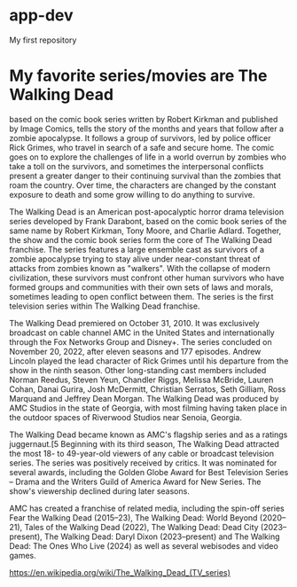 # app-dev
My first repository
# My favorite series/movies are **The Walking Dead**

 based on the comic book series written by Robert Kirkman and published by Image Comics, tells the story of the months and years that follow after a zombie apocalypse. It follows a group of survivors, led by police officer Rick Grimes, who travel in search of a safe and secure home. The comic goes on to explore the challenges of life in a world overrun by zombies who take a toll on the survivors, and sometimes the interpersonal conflicts present a greater danger to their continuing survival than the zombies that roam the country. Over time, the characters are changed by the constant exposure to death and some grow willing to do anything to survive.

 The Walking Dead is an American post-apocalyptic horror drama television series developed by Frank Darabont, based on the comic book series of the same name by Robert Kirkman, Tony Moore, and Charlie Adlard. Together, the show and the comic book series form the core of The Walking Dead franchise. The series features a large ensemble cast as survivors of a zombie apocalypse trying to stay alive under near-constant threat of attacks from zombies known as "walkers". With the collapse of modern civilization, these survivors must confront other human survivors who have formed groups and communities with their own sets of laws and morals, sometimes leading to open conflict between them. The series is the first television series within The Walking Dead franchise.

 The Walking Dead premiered on October 31, 2010. It was exclusively broadcast on cable channel AMC in the United States and internationally through the Fox Networks Group and Disney+. The series concluded on November 20, 2022, after eleven seasons and 177 episodes. Andrew Lincoln played the lead character of Rick Grimes until his departure from the show in the ninth season. Other long-standing cast members included Norman Reedus, Steven Yeun, Chandler Riggs, Melissa McBride, Lauren Cohan, Danai Gurira, Josh McDermitt, Christian Serratos, Seth Gilliam, Ross Marquand and Jeffrey Dean Morgan. The Walking Dead was produced by AMC Studios in the state of Georgia, with most filming having taken place in the outdoor spaces of Riverwood Studios near Senoia, Georgia.

 The Walking Dead became known as AMC's flagship series and as a ratings juggernaut.[5 Beginning with its third season, The Walking Dead attracted the most 18- to 49-year-old viewers of any cable or broadcast television series. The series was positively received by critics. It was nominated for several awards, including the Golden Globe Award for Best Television Series – Drama and the Writers Guild of America Award for New Series. The show's viewership declined during later seasons.

 AMC has created a franchise of related media, including the spin-off series Fear the Walking Dead (2015–23), The Walking Dead: World Beyond (2020–21), Tales of the Walking Dead (2022), The Walking Dead: Dead City (2023–present), The Walking Dead: Daryl Dixon (2023–present) and The Walking Dead: The Ones Who Live (2024) as well as several webisodes and video games.

<https://en.wikipedia.org/wiki/The_Walking_Dead_(TV_series)>
